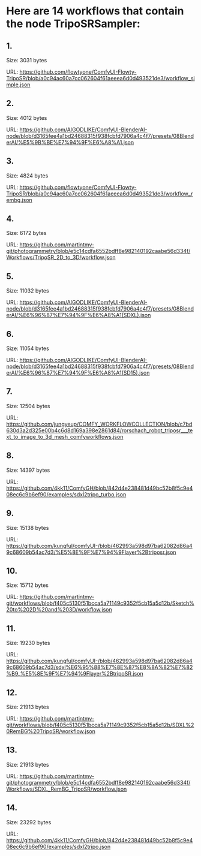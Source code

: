 # Here are 14 workflows that contain the node TripoSRSampler:

## 1. 

Size: 3031 bytes

URL: https://github.com/flowtyone/ComfyUI-Flowty-TripoSR/blob/a0c94ac60a7cc062604f61aeeea6d0d493521de3/workflow_simple.json

## 2. 

Size: 4012 bytes

URL: https://github.com/AIGODLIKE/ComfyUI-BlenderAI-node/blob/d3165fee4a1bd24688315f938fcbfd7906a4c4f7/presets/08BlenderAI/%E5%9B%BE%E7%94%9F%E6%A8%A1.json

## 3. 

Size: 4824 bytes

URL: https://github.com/flowtyone/ComfyUI-Flowty-TripoSR/blob/a0c94ac60a7cc062604f61aeeea6d0d493521de3/workflow_rembg.json

## 4. 

Size: 6172 bytes

URL: https://github.com/martintmv-git/photogrammetry/blob/e5c14cdfa6552bdff8e982140192caabe56d334f/Workflows/TripoSR_2D_to_3D/workflow.json

## 5. 

Size: 11032 bytes

URL: https://github.com/AIGODLIKE/ComfyUI-BlenderAI-node/blob/d3165fee4a1bd24688315f938fcbfd7906a4c4f7/presets/08BlenderAI/%E6%96%87%E7%94%9F%E6%A8%A1(SDXL).json

## 6. 

Size: 11054 bytes

URL: https://github.com/AIGODLIKE/ComfyUI-BlenderAI-node/blob/d3165fee4a1bd24688315f938fcbfd7906a4c4f7/presets/08BlenderAI/%E6%96%87%E7%94%9F%E6%A8%A1(SD15).json

## 7. 

Size: 12504 bytes

URL: https://github.com/jungyeup/COMFY_WORKFLOWCOLLECTION/blob/c7bd630d3a2d325e00b4c6d8d169a398e2861d84/rorschach_robot_triposr___text_to_image_to_3d_mesh_comfyworkflows.json

## 8. 

Size: 14397 bytes

URL: https://github.com/4kk11/ComfyGH/blob/842d4e238481d49bc52b8f5c9e408ec6c9b6ef90/examples/sdxl2tripo_turbo.json

## 9. 

Size: 15138 bytes

URL: https://github.com/kungful/comfyUI-/blob/462993a598d97ba62082d86a49c68609b54ac7d3/%E5%8E%9F%E7%94%9Flayer%2Btriposr.json

## 10. 

Size: 15712 bytes

URL: https://github.com/martintmv-git/workflows/blob/f405c5130f51bcca5a71149c9352f5cb15a5d12b/Sketch%20to%202D%20and%203D/workflow.json

## 11. 

Size: 19230 bytes

URL: https://github.com/kungful/comfyUI-/blob/462993a598d97ba62082d86a49c68609b54ac7d3/sdxl%E6%95%88%E7%8E%87%E8%8A%82%E7%82%B9_%E5%8E%9F%E7%94%9Flayer%2BtripoSR.json

## 12. 

Size: 21913 bytes

URL: https://github.com/martintmv-git/workflows/blob/f405c5130f51bcca5a71149c9352f5cb15a5d12b/SDXL%20RemBG%20TripoSR/workflow.json

## 13. 

Size: 21913 bytes

URL: https://github.com/martintmv-git/photogrammetry/blob/e5c14cdfa6552bdff8e982140192caabe56d334f/Workflows/SDXL_RemBG_TripoSR/workflow.json

## 14. 

Size: 23292 bytes

URL: https://github.com/4kk11/ComfyGH/blob/842d4e238481d49bc52b8f5c9e408ec6c9b6ef90/examples/sdxl2tripo.json

